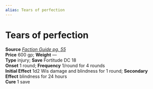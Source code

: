 ```yaml
---
alias: Tears of perfection
---
```


# Tears of perfection

**Source** [_Faction Guide pg. 55_](http://paizo.com/store/downloads/pathfinder/pathfinderChronicles/pathfinderRPG/v5748btpy8emo)  
**Price** 600 gp; **Weight** —  
**Type** injury; **Save** Fortitude DC 18  
**Onset** 1 round; **Frequency** 1/round for 4 rounds  
**Initial Effect** 1d2 Wis damage and blindness for 1 round; **Secondary Effect** blindness for 24 hours  
**Cure** 1 save
